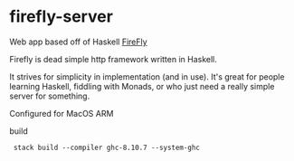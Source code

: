 # firefly-server

Web app based off of Haskell [FireFly](https://hackage.haskell.org/package/firefly)

Firefly is dead simple http framework written in Haskell.

It strives for simplicity in implementation (and in use). It's great for people learning Haskell, fiddling with Monads, or who just need a really simple server for something.

Configured for MacOS ARM

build
    
     stack build --compiler ghc-8.10.7 --system-ghc

